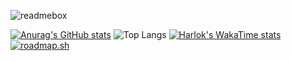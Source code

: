 ![readmebox](https://github.com/porn-codex/Java79/assets/106463487/c7327c43-75d7-4e9b-b818-b96648559d97)


[![Anurag's GitHub stats](https://github-readme-stats.vercel.app/api?username=unix-waltz)](https://github.com/anuraghazra/github-readme-stats)
![Top Langs](https://github-readme-stats.vercel.app/api/top-langs/?username=unix-waltz&layout=compact)
[![Harlok's WakaTime stats](https://github-readme-stats.vercel.app/api/wakatime?username=unix-waltz)](https://github.com/anuraghazra/github-readme-stats)
[![roadmap.sh](https://api.roadmap.sh/v1-badge/wide/654b381c520b534886904524?variant=dark)](https://roadmap.sh/befriend?u=654b381c520b534886904524)
